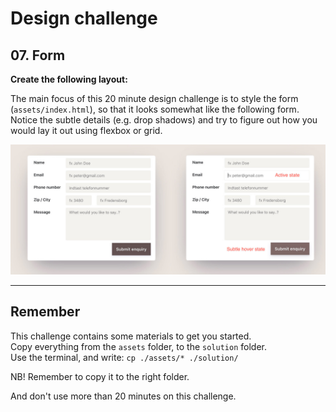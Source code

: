 # Design challenge

## 07. Form

**Create the following layout:**

The main focus of this 20 minute design challenge is to style the form (`assets/index.html`), so that it looks somewhat like the following form. Notice the subtle details (e.g. drop shadows) and try to figure out how you would lay it out using flexbox or grid.

![Form card](form.jpg)

---

## Remember

This challenge contains some materials to get you started.  
Copy everything from the `assets` folder, to the `solution` folder.  
Use the terminal, and write: `cp ./assets/* ./solution/`

NB! Remember to copy it to the right folder.

And don't use more than 20 minutes on this challenge.
